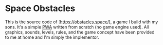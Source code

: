 # Space Obstacles

This is the source code of [https://obstacles.space/], a game I build with my sons. It's a simple [PWA](https://developer.mozilla.org/en-US/docs/Web/Progressive_web_apps) written from scratch (no game engine used). All graphics, sounds, levels, rules, and the game concept have been provided to me at home and I'm simply the implementor.
